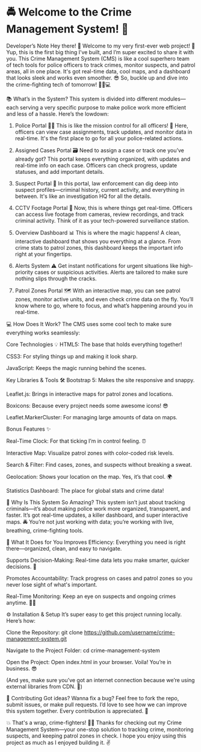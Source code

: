 # 🚔 Welcome to the Crime Management System! 🚨

Developer’s Note
Hey there! 🎉 Welcome to my very first-ever web project! 🎉 Yup, this is the first big thing I’ve built, and I’m super excited to share it with you. This Crime Management System (CMS) is like a cool superhero team of tech tools for police officers to track crimes, monitor suspects, and patrol areas, all in one place. It's got real-time data, cool maps, and a dashboard that looks sleek and works even smoother. 😎 So, buckle up and dive into the crime-fighting tech of tomorrow! 🕵️‍♂️💻

📚 What’s in the System?
This system is divided into different modules—each serving a very specific purpose to make police work more efficient and less of a hassle. Here’s the lowdown:

1. Police Portal 🕵️‍♀️
This is like the mission control for all officers! 🚨 Here, officers can view case assignments, track updates, and monitor data in real-time. It's the first place to go for all your police-related actions.

2. Assigned Cases Portal 🗃️
Need to assign a case or track one you’ve already got? This portal keeps everything organized, with updates and real-time info on each case. Officers can check progress, update statuses, and add important details.

3. Suspect Portal 🚨
In this portal, law enforcement can dig deep into suspect profiles—criminal history, current activity, and everything in between. It's like an investigation HQ for all the details.

4. CCTV Footage Portal 🎥
Now, this is where things get real-time. Officers can access live footage from cameras, review recordings, and track criminal activity. Think of it as your tech-powered surveillance station.

5. Overview Dashboard 📊
This is where the magic happens! A clean, interactive dashboard that shows you everything at a glance. From crime stats to patrol zones, this dashboard keeps the important info right at your fingertips.

6. Alerts System ⚠️
Get instant notifications for urgent situations like high-priority cases or suspicious activities. Alerts are tailored to make sure nothing slips through the cracks.

7. Patrol Zones Portal 🗺️
With an interactive map, you can see patrol zones, monitor active units, and even check crime data on the fly. You’ll know where to go, where to focus, and what’s happening around you in real-time.

💻 How Does It Work?
The CMS uses some cool tech to make sure everything works seamlessly:

Core Technologies 💡
HTML5: The base that holds everything together!

CSS3: For styling things up and making it look sharp.

JavaScript: Keeps the magic running behind the scenes.

Key Libraries & Tools 🛠️
Bootstrap 5: Makes the site responsive and snappy.

Leaflet.js: Brings in interactive maps for patrol zones and locations.

Boxicons: Because every project needs some awesome icons! 😎

Leaflet.MarkerCluster: For managing large amounts of data on maps.

Bonus Features ✨

Real-Time Clock: For that ticking I’m in control feeling. ⏰

Interactive Map: Visualize patrol zones with color-coded risk levels.

Search & Filter: Find cases, zones, and suspects without breaking a sweat.

Geolocation: Shows your location on the map. Yes, it’s that cool. 🌍

Statistics Dashboard: The place for global stats and crime data!

🎯 Why Is This System So Amazing?
This system isn’t just about tracking criminals—it’s about making police work more organized, transparent, and faster. It’s got real-time updates, a killer dashboard, and super interactive maps. 🚔 You’re not just working with data; you’re working with live, breathing, crime-fighting tools.

🚀 What It Does for You
Improves Efficiency: Everything you need is right there—organized, clean, and easy to navigate.

Supports Decision-Making: Real-time data lets you make smarter, quicker decisions. 🧠

Promotes Accountability: Track progress on cases and patrol zones so you never lose sight of what's important.

Real-Time Monitoring: Keep an eye on suspects and ongoing crimes anytime. 🕵️‍♂️

⚙️ Installation & Setup
It’s super easy to get this project running locally. Here’s how:

Clone the Repository:
git clone https://github.com/username/crime-management-system.git

Navigate to the Project Folder:
cd crime-management-system

Open the Project:
Open index.html in your browser. Voila! You’re in business. 😎

(And yes, make sure you’ve got an internet connection because we’re using external libraries from CDN. 📡)

🤝 Contributing
Got ideas? Wanna fix a bug? Feel free to fork the repo, submit issues, or make pull requests. I’d love to see how we can improve this system together. Every contribution is appreciated. 🙌

💥 That's a wrap, crime-fighters! 🕵️‍♀️
Thanks for checking out my Crime Management System—your one-stop solution to tracking crime, monitoring suspects, and keeping patrol zones in check. I hope you enjoy using this project as much as I enjoyed building it. ✌️
